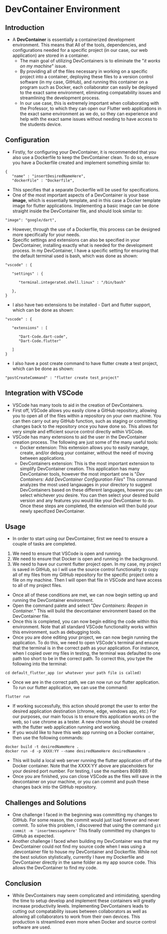 # DevContainer Environment

## Introduction
* A **DevContainer** is essentially a containerized development environment.  This means that All of the tools, dependencies, and configurations needed for a specific project (in our case, our web application) are stored in a container.
    * The main goal of utilizing DevContainers is to eliminate the "*it works on my machine*" issue. 
    * By providing all of the files necessary in working on a specific project into a container, deploying these files to a version control software (in my case, GitHub), and running this container on a program such as Docker, each collaborator can easily be deployed to the exact same environment, eliminating compatability issues and streamlining the development process.
    * In our use case, this is extremely important when collaborating with the Professor, to which they can open our Flutter web applications in the exact same environment as we do, so they can experience and help with the exact same issues without needing to have access to the students device.

## Configuration
* Firstly, for configuring your DevContainer, it is recommended that you also use a Dockerfile to keep the DevContainer clean.  To do so, ensure you have a Dockerfile created and implement something similar to:
```
{
   "name" : "insertDesiredNameHere",
   "dockerFile" : "Dockerfile",
```
* This specifies that a separate Dockerfile will be used for specifications.
* One of the most important aspects of a DevContainer is your base **image**, which is essentially template, and in this case a Docker template image for flutter applications.  Implementing a basic image can be done straight inside the DevContainer file, and should look similar to:
```
"image": "google/dart",
```
* However, through the use of a Dockerfile, this process can be designed more specifically for your needs.
* Specific settings and extensions can also be specified in your DevContainer, installing exactly what is needed for the development process.  In my DevContainer, I have a specific setting for ensuring that the default terminal used is bash, which was done as shown:
```
"vscode" : {

   "settings" : {

      "terminal.integerated.shell.linux" : "/bin/bash"

   },
}
```
* I also have two extensions to be installed - Dart and flutter support, which can be done as shown:
```
"vscode" : {

   "extensions" : [

      "Dart-Code.dart-code",
      "Dart-Code.flutter"

   ]
}
```
* I also have a post create command to have flutter create a test project, which can be done as shown:
```
"postCreateCommand" : "flutter create test_project"
```
## Integration with VSCode
* VSCode has many tools to aid in the creation of DevContainers.
* First off, VSCode allows you easily clone a GitHub repository, allowing you to open all of the files within a repository on your own machine.  You can then carry out any GitHub function, such as staging or committing changes back to the repository once you have done so.  This allows for very simple and efficient source control directly within VSCode.
* VSCode has many extensions to aid the user in the DevContainer creation process.  The following are just some of the many useful tools:
   * Docker extension: This extension allows you to easily manage, create, and/or debug your container, without the need of moving between applications.
   * DevContainers extension: This is the most important extension to simplify DevContainer creation.  This application has many DevContainer tools, however the most important one is "*Dev Containers: Add DevContainer Configuration Files*"  This command analyzes the most used langauages in your directory to suggest DevContainers based on these different languages, however you can select whichever you desire.  You can then select your desired build version and any features you would like your DevContainer to do.  Once these steps are completed, the extension will then build your newly specifized DevContainer.
## Usage
* In order to start using our DevContainer, first we need to ensure a couple of tasks are completed.
1. We need to ensure that VSCode is open and running.
2. We need to ensure that Docker is open and running in the background.
3. We need to have our current flutter project open.  In my case, my project is saved in GitHub, so I will use the source control functionality to copy all of my files from my GitHub repository for the specific project onto a file on my machine.  Then I will open that file in VSCode and have access to all of my project files.
* Once all of these conditions are met, we can now begin setting up and running the DevContainer environment.
* Open the command palete and select "*Dev Containers: Reopen in Container.*" This will build the devcontainer environment based on the DevContainer file.
* Once this is completed, you can now begin editing the code within this environment.  Note that all standard VSCode functionality works within this environment, such as debugging tools.
* Once you are done editing your project, we can now begin running the application.  To do this, we need to open VSCode's terminal and ensure that the terminal is in the correct path as your application.  For instance, when I copied over my files in testing, the terminal was defaulted to one path too short to be in the correct path.  To correct this, you type the following into the terminal:
```
cd default_flutter_app (or whatever your path file is called)
```
* Once we are in the correct path, we can now run our flutter application.  To run our flutter application, we can use the command:
```
flutter run
```
* If working successfully, this action should prompt the user to enter the desired application destination (chrome, edge, windows app, etc.)  For our purposes, our main focus is to ensure this application works on the web, so I use chrome as a tester.  A new chrome tab should be created with the flutter web application running and working.
* If you would like to have this web app running on a Docker container, then use the following commands:
```
docker build -t desiredNameHere .
docker run -d -p XXXX:YY --name desiredNameHere desiredNameHere .
```
* This will build a local web server running the flutter application off of the Docker container.  Note that the XXXX:YY above are placeholders for your desired port number.  For testing, I use the numbers 8089:89.
* Once you are finished, you can close VSCode as the files will save in the devcontainer on your machine, or you can commit and push these changes back into the GitHub repository.
## Challenges and Solutions
* One challenge I faced in the beginning was committing my changes to GitHub.  For some reason, the commit would just load forever and never commit.  To solve this problem, I discovered that using the command `git commit -m 'insertmessagehere'`  This finally committed my changes to GitHub as expected.
* Another challenge I faced when building my DevContainer was that my DevContainer could not find my source code when I was using a .devcontainer file to house my DevContainer and Dockerfile.  While not the best solution stylistically, currently I have my Dockerfile and DevContainer directly in the same folder as my app source code.  This allows the DevContainer to find my code.
## Conclusion
* While DevContainers may seem complicated and intimidating, spending the time to setup develop and implement these containers will greatly increase productivity levels.  Implementing DevContainers leads to cutting out compatability issues between collaborators as well as allowing all collaborators to work from their own devices.  This production is streamlined even more when Docker and source control software are used.
